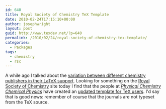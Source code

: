 ```yaml
---
id: 640
title: Royal Society of Chemistry TeX Template
date: 2010-02-24T17:15:10+00:00
author: josephwright
layout: post
guid: http://www.texdev.net/?p=640
permalink: /2010/02/24/royal-society-of-chemistry-tex-template/
categories:
  - Packages
tags:
  - chemistry
  - rsc
---
```

A while ago I talked about the [variation between different chemistry publishers in their LaTeX support](http://www.texdev.net/2010/01/05/chemistry-journals-publishers-support-of-latex/). Looking for something on the [Royal Society of Chemistry](http://www.rsc.org/) site today I find that the people at [_Physical Chemistry Chemical Physics_](http://www.rsc.org/Publishing/Journals/CP/) have created an [updated template for TeX users](http://www.rsc.org/Publishing/ReSourCe/AuthorGuidelines/ElectronicFiles/Templates/tex.asp). I'd say that is good news: remember of course that the journals are not typeset from the TeX source.
